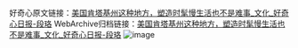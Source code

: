 好奇心原文链接：[美国肯塔基州这种地方，塑造时髦慢生活也不是难事_文化_好奇心日报-段珞](https://www.qdaily.com/articles/5512.html)
WebArchive归档链接：[美国肯塔基州这种地方，塑造时髦慢生活也不是难事_文化_好奇心日报-段珞](http://web.archive.org/web/20190623164916/https://www.qdaily.com/articles/5512.html)
![image](http://ww3.sinaimg.cn/large/007d5XDply1g3whauuxqij30u03v27wh)